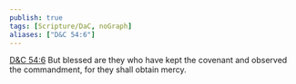```yaml
---
publish: true
tags: [Scripture/DaC, noGraph]
aliases: ["D&C 54:6"]
---
```

[D&C 54:6](https://churchofjesuschrist.org/study/scriptures/dc-testament/dc/54?lang=eng&id=p6#p6) But blessed are they who have kept the covenant and observed the commandment, for they shall obtain mercy.
